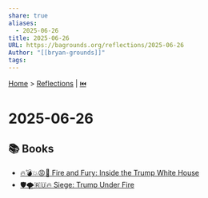 ```yaml
---
share: true
aliases:
  - 2025-06-26
title: 2025-06-26
URL: https://bagrounds.org/reflections/2025-06-26
Author: "[[bryan-grounds]]"
tags: 
---
```

[Home](../index.md) > [Reflections](./index.md) | [⏮️](./2025-06-25.md)  
# 2025-06-26  
## 📚 Books  
- [🔥💣💥😡🤬 Fire and Fury: Inside the Trump White House](../books/fire-and-fury-inside-the-trump-white-house.md)  
- [🛡️🌪️🇷🇺🔥 Siege: Trump Under Fire](../books/siege-trump-under-fire.md)